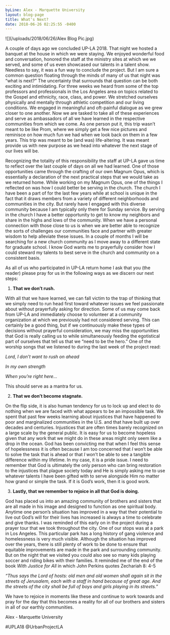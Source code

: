 ```yaml
---
byLine: Alex - Marquette University
layout: blog-page
title: What's Next?
date: 2018-06-26 02:25:55 -0400
---
```

![](/uploads/2018/06/26/Alex Blog  Pic.jpg)

A couple of days ago we concluded UP-LA 2018. That night we hosted a banquet at the house in which we were staying. We enjoyed wonderful food and conversation, honored the staff at the ministry sites at which we we served, and some of us even showcased our talents in a talent show. Needless to say, it was a fun way to conclude the project. But I am sure a common question floating through the minds of many of us that night was “what is next?” The uncertainty that surrounds that question can be both exciting and intimidating. For three weeks we heard from some of the top professors and professionals in the Los Angeles area on topics related to the Gospel and ethnicity, race, class, and power. We stretched ourselves physically and mentally through athletic competition and our living conditions. We engaged in meaningful and oft-painful dialogue as we grew closer to one another. Now we are tasked to take all of these experiences and serve as ambassadors of all we have learned in the respective communities from which we come. As one person put it, this trip wasn’t meant to be like Prom, where we simply get a few nice pictures and reminisce on how much fun we had when we look back on them in a few years. This trip was meant to be (and was) life-altering.  It was meant provide us with new purpose as we head into whatever the next stage of our lives will be.

Recognizing the totality of this responsibility the staff at UP-LA gave us time to reflect over the last couple of days on all we had learned. One of those opportunities came through the crafting of our own Magnum Opus, which is essentially a declaration of the next practical steps that we would take as we returned home. While working on my Magnum Opus, one of the things I reflected on was how I could better be serving in the church. The church I have been a part of for the last few years while at school is unique in the fact that it draws members from a variety of different neighborhoods and communities in the city. But rarely have I engaged with this diverse community because I am typically only there for Sunday service. By serving in the church I have a better opportunity to get to know my neighbors and share in the highs and lows of the community. When we have a personal connection with those close to us is when we are better able to recognize the sorts of challenges our communities face and partner with greater wisdom to help alleviate these issues. In a couple of months I will be searching for a new church community as I move away to a different state for graduate school. I know God wants me to prayerfully consider how I could steward my talents to best serve in the church and community on a consistent basis.

As all of us who participated in UP-LA return home I ask that you (the reader) please pray for us in the following ways as we discern our next steps:

1. **That we don’t rush.**

With all that we have learned, we can fall victim to the trap of thinking that we simply need to run head first toward whatever issues we feel passionate about without prayerfully asking for direction. Some of us may come back from UP-LA and immediately choose to volunteer at a community organization at which we previously had not considered serving. This can certainly be a good thing, but if we continuously make these types of decisions without prayerful consideration, we may miss the opportunities that God is really calling us to while simultaneously feeding the egotistical part of ourselves that tell us that we “need to be the hero.” One of the worship songs that we listened to during the last week of the project read:

_Lord, I don’t want to rush on ahead_

_In my own strength_

_When you’re right here…_

This should serve as a mantra for us.

2. **That we don’t become stagnate.**

On the flip side, it is also human tendency for us to lock up and elect to do nothing when we are faced with what appears to be an impossible task. We spent that past few weeks learning about injustices that have happened to poor and marginalized communities in the U.S. and that have built up over decades and centuries. Injustices that are often times barely recognized on a large scale by the general public. It is easy for us to become hopeless given that any work that we might do in these areas might only seem like a drop in the ocean. God has been convicting me that when I feel this sense of hopelessness it is often because I am too concerned that _I_ won’t be able to solve the task that is ahead or that _I_ won’t be able to see a tangible difference within my lifetime. In my case, it is a pride issue. I need to remember that God is ultimately the only person who can bring restoration to the injustices that plague society today and He is simply asking me to use whatever talents I have been gifted with to serve alongside Him no matter how grand or simple the task. If it is God’s work, then it is good work.

3. **Lastly, that we remember to rejoice in all that God is doing.**

God has placed us into an amazing community of brothers and sisters that are all made in his image and designed to function as one spiritual body. Anytime one person’s situation has improved in a way that their potential to live out God’s will for their lives has increased is always a time to celebrate and give thanks. I was reminded of this early on in the project during a prayer tour that we took throughout the city. One of our stops was at a park in Los Angeles. This particular park has a long history of gang violence and homelessness is very much visible. Although the situation has improved over the years, there is still plenty of work to be done to ensure that equitable improvements are made in the park and surrounding community. But on the night that we visited you could also see so many kids playing soccer and riding bikes with their families. It reminded me of the end of  the book _With Justice for All_ in which John Perkins quotes Zechariah 8: 4-5

_“Thus says the Lord of hosts: old men and old women shall again sit in the streets of Jerusalem, each with a staff in hand because of great age. And the streets of the city shall be full of boys and girls playing in its streets.”_

We have to rejoice in moments like these and continue to work towards and pray for the day that this becomes a reality for all of our brothers and sisters in all of our earthly communities.

Alex -  Marquette University

\#UPLA18 @UrbanProjectLA